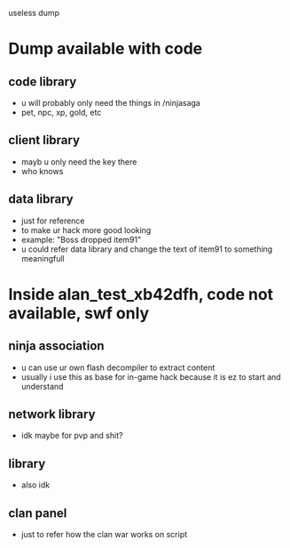 useless dump 

# Dump available with code
## code library
- u will probably only need the things in /ninjasaga
- pet, npc, xp, gold, etc

## client library
- mayb u only need the key there
- who knows

## data library
- just for reference
- to make ur hack more good looking
- example: "Boss dropped item91"
- u could refer data library and change the text of item91 to something meaningfull

# Inside alan_test_xb42dfh, code not available, swf only
## ninja association
- u can use ur own flash decompiler to extract content
- usually i use this as base for in-game hack because it is ez to start and understand

## network library
- idk maybe for pvp and shit?

## library
- also idk

## clan panel
- just to refer how the clan war works on script
